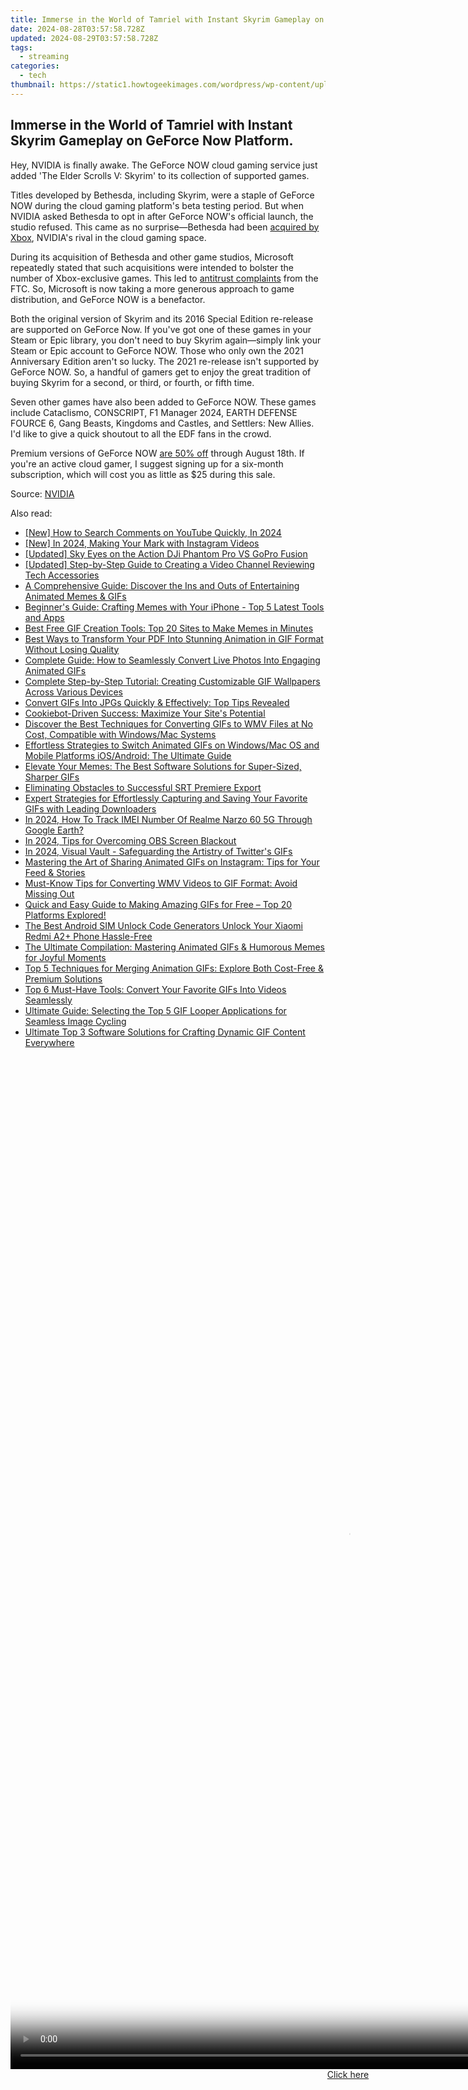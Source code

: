```yaml
---
title: Immerse in the World of Tamriel with Instant Skyrim Gameplay on GeForce Now Platform.
date: 2024-08-28T03:57:58.728Z
updated: 2024-08-29T03:57:58.728Z
tags:
  - streaming
categories:
  - tech
thumbnail: https://static1.howtogeekimages.com/wordpress/wp-content/uploads/2024/07/ss_5d19c69d33abca6f6271d75f371d4241c0d6b2d1.jpg
---
```


## Immerse in the World of Tamriel with Instant Skyrim Gameplay on GeForce Now Platform.

Hey, NVIDIA is finally awake. The GeForce NOW cloud gaming service just added 'The Elder Scrolls V: Skyrim' to its collection of supported games.

 Titles developed by Bethesda, including Skyrim, were a staple of GeForce NOW during the cloud gaming platform's beta testing period. But when NVIDIA asked Bethesda to opt in after GeForce NOW's official launch, the studio refused. This came as no surprise—Bethesda had been [acquired by Xbox](https://www.denofgeek.com/games/xbox-buys-bethesda-elder-scrolls-skyrim-fallout-doom-starfield/), NVIDIA's rival in the cloud gaming space.

 During its acquisition of Bethesda and other game studios, Microsoft repeatedly stated that such acquisitions were intended to bolster the number of Xbox-exclusive games. This led to [antitrust complaints](https://www.ftc.gov/legal-library/browse/cases-proceedings/2210077-microsoftactivision-blizzard-matter) from the FTC. So, Microsoft is now taking a more generous approach to game distribution, and GeForce NOW is a benefactor.

 Both the original version of Skyrim and its 2016 Special Edition re-release are supported on GeForce Now. If you've got one of these games in your Steam or Epic library, you don't need to buy Skyrim again—simply link your Steam or Epic account to GeForce NOW. Those who only own the 2021 Anniversary Edition aren't so lucky. The 2021 re-release isn't supported by GeForce NOW. So, a handful of gamers get to enjoy the great tradition of buying Skyrim for a second, or third, or fourth, or fifth time.

 Seven other games have also been added to GeForce NOW. These games include Cataclismo, CONSCRIPT, F1 Manager 2024, EARTH DEFENSE FOURCE 6, Gang Beasts, Kingdoms and Castles, and Settlers: New Allies. I'd like to give a quick shoutout to all the EDF fans in the crowd.

 Premium versions of GeForce NOW [are 50% off](https://some-skills.techidaily.com/2024-approved-the-financials-of-boosting-your-youtube-videos/) through August 18th. If you're an active cloud gamer, I suggest signing up for a six-month subscription, which will cost you as little as $25 during this sale.

 Source: [NVIDIA](https://blogs.nvidia.com/blog/geforce-now-thursday-elder-scrolls-skyrim/)

<ins class="adsbygoogle"
     style="display:block"
     data-ad-format="autorelaxed"
     data-ad-client="ca-pub-7571918770474297"
     data-ad-slot="1223367746"></ins>



<ins class="adsbygoogle"
     style="display:block"
     data-ad-client="ca-pub-7571918770474297"
     data-ad-slot="8358498916"
     data-ad-format="auto"
     data-full-width-responsive="true"></ins>

<span class="atpl-alsoreadstyle">Also read:</span>
<div><ul>
<li><a href="https://eaxpv-info.techidaily.com/new-how-to-search-comments-on-youtube-quickly-in-2024/"><u>[New] How to Search Comments on YouTube Quickly, In 2024</u></a></li>
<li><a href="https://facebook-clips.techidaily.com/new-in-2024-making-your-mark-with-instagram-videos/"><u>[New] In 2024, Making Your Mark with Instagram Videos</u></a></li>
<li><a href="https://extra-support.techidaily.com/updated-sky-eyes-on-the-action-dji-phantom-pro-vs-gopro-fusion/"><u>[Updated] Sky Eyes on the Action  DJi Phantom Pro VS GoPro Fusion</u></a></li>
<li><a href="https://extra-approaches.techidaily.com/updated-step-by-step-guide-to-creating-a-video-channel-reviewing-tech-accessories/"><u>[Updated] Step-by-Step Guide to Creating a Video Channel Reviewing Tech Accessories</u></a></li>
<li><a href="https://media-tips.techidaily.com/a-comprehensive-guide-discover-the-ins-and-outs-of-entertaining-animated-memes-and-gifs/"><u>A Comprehensive Guide: Discover the Ins and Outs of Entertaining Animated Memes & GIFs</u></a></li>
<li><a href="https://media-tips.techidaily.com/beginners-guide-crafting-memes-with-your-iphone-top-5-latest-tools-and-apps/"><u>Beginner's Guide: Crafting Memes with Your iPhone - Top 5 Latest Tools and Apps</u></a></li>
<li><a href="https://media-tips.techidaily.com/best-free-gif-creation-tools-top-20-sites-to-make-memes-in-minutes/"><u>Best Free GIF Creation Tools: Top 20 Sites to Make Memes in Minutes</u></a></li>
<li><a href="https://media-tips.techidaily.com/best-ways-to-transform-your-pdf-into-stunning-animation-in-gif-format-without-losing-quality/"><u>Best Ways to Transform Your PDF Into Stunning Animation in GIF Format Without Losing Quality</u></a></li>
<li><a href="https://media-tips.techidaily.com/complete-guide-how-to-seamlessly-convert-live-photos-into-engaging-animated-gifs/"><u>Complete Guide: How to Seamlessly Convert Live Photos Into Engaging Animated GIFs</u></a></li>
<li><a href="https://media-tips.techidaily.com/complete-step-by-step-tutorial-creating-customizable-gif-wallpapers-across-various-devices/"><u>Complete Step-by-Step Tutorial: Creating Customizable GIF Wallpapers Across Various Devices</u></a></li>
<li><a href="https://media-tips.techidaily.com/convert-gifs-into-jpgs-quickly-and-effectively-top-tips-revealed/"><u>Convert GIFs Into JPGs Quickly & Effectively: Top Tips Revealed</u></a></li>
<li><a href="https://techtrends.techidaily.com/cookiebot-driven-success-maximize-your-sites-potential/"><u>Cookiebot-Driven Success: Maximize Your Site's Potential</u></a></li>
<li><a href="https://media-tips.techidaily.com/discover-the-best-techniques-for-converting-gifs-to-wmv-files-at-no-cost-compatible-with-windowsmac-systems/"><u>Discover the Best Techniques for Converting GIFs to WMV Files at No Cost, Compatible with Windows/Mac Systems</u></a></li>
<li><a href="https://media-tips.techidaily.com/effortless-strategies-to-switch-animated-gifs-on-windowsmac-os-and-mobile-platforms-iosandroid-the-ultimate-guide/"><u>Effortless Strategies to Switch Animated GIFs on Windows/Mac OS and Mobile Platforms iOS/Android: The Ultimate Guide</u></a></li>
<li><a href="https://media-tips.techidaily.com/elevate-your-memes-the-best-software-solutions-for-super-sized-sharper-gifs/"><u>Elevate Your Memes: The Best Software Solutions for Super-Sized, Sharper GIFs</u></a></li>
<li><a href="https://extra-tips.techidaily.com/eliminating-obstacles-to-successful-srt-premiere-export/"><u>Eliminating Obstacles to Successful SRT Premiere Export</u></a></li>
<li><a href="https://media-tips.techidaily.com/expert-strategies-for-effortlessly-capturing-and-saving-your-favorite-gifs-with-leading-downloaders/"><u>Expert Strategies for Effortlessly Capturing and Saving Your Favorite GIFs with Leading Downloaders</u></a></li>
<li><a href="https://easy-unlock-android.techidaily.com/in-2024-how-to-track-imei-number-of-realme-narzo-60-5g-through-google-earth-by-drfone-android/"><u>In 2024, How To Track IMEI Number Of Realme Narzo 60 5G Through Google Earth?</u></a></li>
<li><a href="https://screen-video-capture.techidaily.com/in-2024-tips-for-overcoming-obs-screen-blackout/"><u>In 2024, Tips for Overcoming OBS Screen Blackout</u></a></li>
<li><a href="https://twitter-videos.techidaily.com/in-2024-visual-vault-safeguarding-the-artistry-of-twitters-gifs/"><u>In 2024, Visual Vault - Safeguarding the Artistry of Twitter's GIFs</u></a></li>
<li><a href="https://media-tips.techidaily.com/mastering-the-art-of-sharing-animated-gifs-on-instagram-tips-for-your-feed-and-stories/"><u>Mastering the Art of Sharing Animated GIFs on Instagram: Tips for Your Feed & Stories</u></a></li>
<li><a href="https://media-tips.techidaily.com/1723620262023-must-know-tips-for-converting-wmv-videos-to-gif-format-avoid-missing-out/"><u>Must-Know Tips for Converting WMV Videos to GIF Format: Avoid Missing Out</u></a></li>
<li><a href="https://media-tips.techidaily.com/1723620262154-quick-and-easy-guide-to-making-amazing-gifs-for-free-top-20-platforms-explored/"><u>Quick and Easy Guide to Making Amazing GIFs for Free – Top 20 Platforms Explored!</u></a></li>
<li><a href="https://sim-unlock.techidaily.com/the-best-android-sim-unlock-code-generators-unlock-your-xiaomi-redmi-a2plus-phone-hassle-free-by-drfone-android/"><u>The Best Android SIM Unlock Code Generators Unlock Your Xiaomi Redmi A2+ Phone Hassle-Free</u></a></li>
<li><a href="https://media-tips.techidaily.com/the-ultimate-compilation-mastering-animated-gifs-and-humorous-memes-for-joyful-moments/"><u>The Ultimate Compilation: Mastering Animated GIFs & Humorous Memes for Joyful Moments</u></a></li>
<li><a href="https://media-tips.techidaily.com/top-5-techniques-for-merging-animation-gifs-explore-both-cost-free-and-premium-solutions/"><u>Top 5 Techniques for Merging Animation GIFs: Explore Both Cost-Free & Premium Solutions</u></a></li>
<li><a href="https://media-tips.techidaily.com/1723620262066-top-6-must-have-tools-convert-your-favorite-gifs-into-videos-seamlessly/"><u>Top 6 Must-Have Tools: Convert Your Favorite GIFs Into Videos Seamlessly</u></a></li>
<li><a href="https://media-tips.techidaily.com/ultimate-guide-selecting-the-top-5-gif-looper-applications-for-seamless-image-cycling/"><u>Ultimate Guide: Selecting the Top 5 GIF Looper Applications for Seamless Image Cycling</u></a></li>
<li><a href="https://media-tips.techidaily.com/ultimate-top-3-software-solutions-for-crafting-dynamic-gif-content-everywhere/"><u>Ultimate Top 3 Software Solutions for Crafting Dynamic GIF Content Everywhere</u></a></li>
</ul></div>

<!-- affiliate ads begin -->
<span id="1793213">
					<video width="1080" height="1620" style="cursor:pointer"
           poster="//a.impactradius-go.com/display-clicktoplayimage/1793213.jpeg"
           onclick="if(!this.playClicked){this.play();this.setAttribute('controls',true);this.playClicked=true;}">
	   <source src="//a.impactradius-go.com/display-ad/19135-1793213">
	   <img src="//a.impactradius-go.com/display-clicktoplayimage/1793213.jpeg" style="border: none; height: 100%; width: 100%; object-fit: contain">
	</video>
	<div style="width:1080px;text-align:center"><a href="javascript:window.open(decodeURIComponent('https%3A%2F%2Ftinyland.pxf.io%2Fc%2F5597632%2F1793213%2F19135'), '_blank');void(0);">Click here</a></div>
</span>
<img height="0" width="0" src="https://imp.pxf.io/i/5597632/1793213/19135" style="position:absolute;visibility:hidden;" border="0" />
<!-- affiliate ads end -->